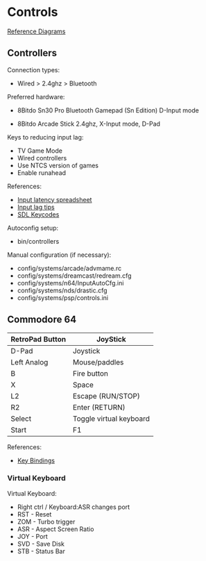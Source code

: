 # Controls

[Reference Diagrams](https://retropie.org.uk/docs/Controller-Configuration/#controller-configuration)

## Controllers

Connection types:

* Wired > 2.4ghz > Bluetooth

Preferred hardware:

* 8Bitdo Sn30 Pro Bluetooth Gamepad (Sn Edition)
  D-Input mode

* 8Bitdo Arcade Stick
  2.4ghz, X-Input mode, D-Pad

Keys to reducing input lag:

* TV Game Mode
* Wired controllers
* Use NTCS version of games
* Enable runahead

References:

* [Input latency spreadsheet](https://docs.google.com/spreadsheets/d/1KlRObr3Be4zLch7Zyqg6qCJzGuhyGmXaOIUrpfncXIM/edit)
* [Input lag tips](https://retropie.org.uk/docs/Input-Lag/)
* [SDL Keycodes](https://wiki.libsdl.org/SDLKeycodeLookup)

Autoconfig setup:

* bin/controllers

Manual configuration (if necessary):

* config/systems/arcade/advmame.rc
* config/systems/dreamcast/redream.cfg
* config/systems/n64/InputAutoCfg.ini
* config/systems/nds/drastic.cfg
* config/systems/psp/controls.ini

## Commodore 64

| RetroPad Button | JoyStick                |
| --------------- | ----------------------- |
| D-Pad           | Joystick                |
| Left Analog     | Mouse/paddles           |
| B               | Fire button             |
| X               | Space                   |
| L2              | Escape (RUN/STOP)       |
| R2              | Enter (RETURN)          |
| Select          | Toggle virtual keyboard |
| Start           | F1                      |

References:

* [Key Bindings](https://retropie.org.uk/docs/Commodore-64-VIC-20-PET/#controls_1)

### Virtual Keyboard

Virtual Keyboard:

* Right ctrl / Keyboard:ASR changes port
* RST - Reset
* ZOM - Turbo trigger
* ASR - Aspect Screen Ratio
* JOY - Port
* SVD - Save Disk
* STB - Status Bar
